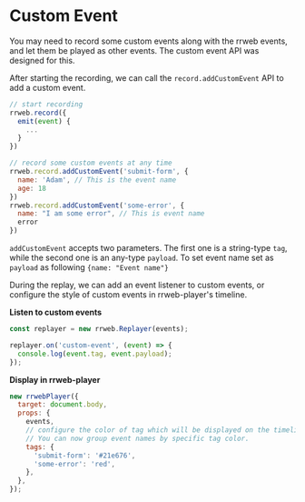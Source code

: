 # Custom Event

You may need to record some custom events along with the rrweb events, and let them be played as other events. The custom event API was designed for this.

After starting the recording, we can call the `record.addCustomEvent` API to add a custom event.

```js
// start recording
rrweb.record({
  emit(event) {
    ...
  }
})

// record some custom events at any time
rrweb.record.addCustomEvent('submit-form', {
  name: 'Adam', // This is the event name
  age: 18
})
rrweb.record.addCustomEvent('some-error', {
  name: "I am some error", // This is event name
  error
})
```

`addCustomEvent` accepts two parameters. The first one is a string-type `tag`, while the second one is an any-type `payload`. To set event name set as `payload` as following `{name: "Event name"}`

During the replay, we can add an event listener to custom events, or configure the style of custom events in rrweb-player's timeline.

**Listen to custom events**

```js
const replayer = new rrweb.Replayer(events);

replayer.on('custom-event', (event) => {
  console.log(event.tag, event.payload);
});
```

**Display in rrweb-player**

```js
new rrwebPlayer({
  target: document.body,
  props: {
    events,
    // configure the color of tag which will be displayed on the timeline
    // You can now group event names by specific tag color.
    tags: {
      'submit-form': '#21e676',
      'some-error': 'red',
    },
  },
});
```
